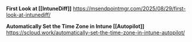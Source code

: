 

**First Look at [[IntuneDiff]]**
https://msendpointmgr.com/2025/08/29/first-look-at-intunediff/

**Automatically Set the Time Zone in Intune [[Autopilot]]**
https://scloud.work/automatically-set-the-time-zone-in-intune-autopilot/


